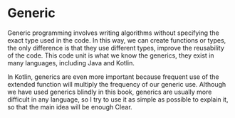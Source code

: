 # Generic

Generic programming involves writing algorithms without specifying the exact type used in the code. In this way, we can create functions or types, the only difference is that they use different types, improve the reusability of the code. This code unit is what we know the generics, they exist in many languages, including Java and Kotlin.

In Kotlin, generics are even more important because frequent use of the extended function will multiply the frequency of our generic use. Although we have used generics blindly in this book, generics are usually more difficult in any language, so I try to use it as simple as possible to explain it, so that the main idea will be enough Clear.
